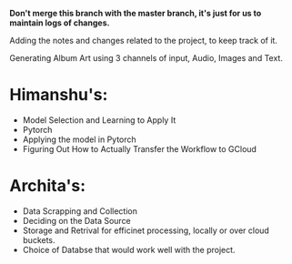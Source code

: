 **Don't merge this branch with the master branch, it's just for us to maintain logs of changes.**

Adding the notes and changes related to the project, to keep track of it.

Generating Album Art using 3 channels of input, Audio, Images and Text.

# Himanshu's:

- Model Selection and Learning to Apply It
- Pytorch
- Applying the model in Pytorch
- Figuring Out How to Actually Transfer the Workflow to GCloud

# Archita's:

- Data Scrapping and Collection
- Deciding on the Data Source
- Storage and Retrival for efficinet processing, locally or over cloud buckets.
- Choice of Databse that would work well with the project.

